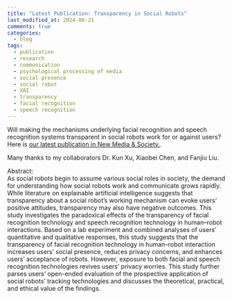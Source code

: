 ```yaml
---
title: "Latest Publication: Transparency in Social Robots"
last_modified_at: 2024-06-21
comments: true
categories:
  - blog
tags:
  - publication
  - research
  - communication
  - psychological processing of media
  - social presence
  - social robot
  - XAI
  - transparency
  - facial recognition
  - speech recognition
---
```


Will making the mechanisms underlying facial recognition and speech recognition systems transparent in social robots work for or against users? Here is [our latest publication in New Media & Society.](https://doi.org/10.1177/14614448241256899).

Many thanks to my collaborators Dr. Kun Xu, Xiaobei Chen, and Fanjiu Liu.

Abstract:<br>
As social robots begin to assume various social roles in society, the demand for understanding how social robots work and communicate grows rapidly. While literature on explainable artificial intelligence suggests that transparency about a social robot’s working mechanism can evoke users’ positive attitudes, transparency may also have negative outcomes. This study investigates the paradoxical effects of the transparency of facial recognition technology and speech recognition technology in human–robot interactions. Based on a lab experiment and combined analyses of users’ quantitative and qualitative responses, this study suggests that the transparency of facial recognition technology in human–robot interaction increases users’ social presence, reduces privacy concerns, and enhances users’ acceptance of robots. However, exposure to both facial and speech recognition technologies revives users’ privacy worries. This study further parses users’ open-ended evaluation of the prospective application of social robots’ tracking technologies and discusses the theoretical, practical, and ethical value of the findings.
